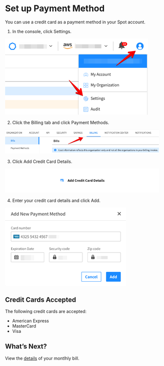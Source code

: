 # Set up Payment Method

You can use a credit card as a payment method in your Spot account.

1. In the console, click Settings.

<img src="/administration/_media/payment-method-1.png" />

2. Click the Billing tab and click Payment Methods.

<img src="/administration/_media/payment-method-2.png" />

3. Click Add Credit Card Details.

<img src="/administration/_media/payment-method-3.png" />

4. Enter your credit card details and click Add.

<img src="/administration/_media/payment-method-4.png" />

## Credit Cards Accepted

The following credit cards are accepted:

- American Express
- MasterCard
- Visa

## What’s Next?

View the [details](administration/policies/edit-policy-details) of your montlhly bill.

